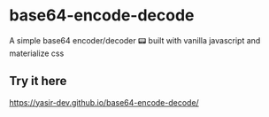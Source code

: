 # base64-encode-decode
A simple base64 encoder/decoder :pager: built with vanilla javascript and materialize css

## Try it here
https://yasir-dev.github.io/base64-encode-decode/
